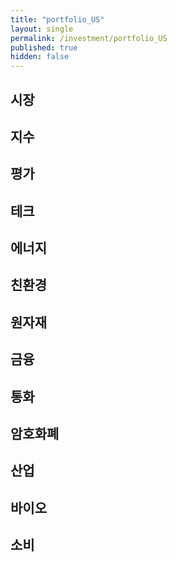 ```yaml
---
title: "portfolio_US"
layout: single
permalink: /investment/portfolio_US
published: true
hidden: false
---
```


<head>
  <base target="_blank">
</head>

## 시장

<script type="text/javascript" src="https://s3.tradingview.com/external-embedding/embed-widget-market-overview.js" async>
{
	"colorTheme"			: "dark",
	"dateRange"				: "1D",
	"showChart"				: true,
	"locale"				: "en",
	"largeChartUrl"			: "",
	"isTransparent"			: true,
	"showSymbolLogo"		: false,
	"showFloatingTooltip"	: false,
	"width"					: "300",
	"height"				: "1050",
	"plotLineColorGrowing"				: "rgba( 0   ,0   ,255 ,1    )",
	"belowLineFillColorGrowing"			: "rgba( 0   ,0   ,255 ,0.25 )",
	"belowLineFillColorGrowingBottom"	: "rgba( 0   ,0   ,255 ,0.1  )",
	"plotLineColorFalling"				: "rgba( 255 ,0   ,0   ,1    )",
	"belowLineFillColorFalling"			: "rgba( 255 ,0   ,0   ,0.25 )",
	"belowLineFillColorFallingBottom"	: "rgba( 255 ,0   ,0   ,0.1  )",
	"gridLineColor"						: "rgba( 255 ,255 ,255 ,0.25 )",
	"scaleFontColor"					: "rgba( 255 ,255 ,255 ,1    )",
	"symbolActiveColor"					: "rgba( 32  ,32  ,32  ,1    )",
	"tabs": [
		{
			"symbols": [
				{	"s": "AMEX:VT"		,"d": "전세계"			},
				{	"s": "AMEX:EDC"		,"d": "신흥   | +3X"	},
				{	"s": "AMEX:EDZ"		,"d": "신흥   | -3X"	},
				{	"s": "AMEX:INDL"	,"d": "인도   | +3X"	},
				{	"s": "AMEX:RUSL"	,"d": "러시아  | +2X"	},
				{	"s": "AMEX:YINN"	,"d": "중국   | +3X"	},
				{	"s": "AMEX:YANG"	,"d": "중국   | -3X"	},
				{	"s": "AMEX:KORU"	,"d": "한국   | +3X"	},
				{	"s": "AMEX:MEXX"	,"d": "멕시코  | +3X"	},
				{	"s": "AMEX:UBR"		,"d": "브라질  | +2X"	},
				{	"s": "AMEX:BZQ"		,"d": "브라질  | -2X"	},
				{	"s": "AMEX:EFO"		,"d": "EAFE  | +2X"		},
				{	"s": "AMEX:EURL"	,"d": "유럽   | +3X"	},
				{	"s": "AMEX:EFU"		,"d": "EAFE  | -2X"		}
			]
		}
	]
}
</script>

<script type="text/javascript" src="https://s3.tradingview.com/external-embedding/embed-widget-market-quotes.js" async>
{
	"width": "600",
	"height": "600",
	"symbolsGroups": [
		{
			"symbols": [
				{"name": "AMEX:VT",   "displayName": "VT   | 전세계"        },
				{"name": "AMEX:EDC",  "displayName": "EDC  | 신흥   | +3X" },
				{"name": "AMEX:EDZ",  "displayName": "EDZ  | 신흥   | -3X" },
				{"name": "AMEX:INDL", "displayName": "INDL | 인도   | +3X" },
				{"name": "AMEX:RUSL", "displayName": "RUSL | 러시아  | +2X" },
				{"name": "AMEX:YINN", "displayName": "YINN | 중국   | +3X" },
				{"name": "AMEX:YANG", "displayName": "YANG | 중국   | -3X" },
				{"name": "AMEX:KORU", "displayName": "KORU | 한국   | +3X" },
				{"name": "AMEX:MEXX", "displayName": "MEXX | 멕시코  | +3X" },
				{"name": "AMEX:UBR",  "displayName": "UBR  | 브라질  | +2X" },
				{"name": "AMEX:BZQ",  "displayName": "BZQ  | 브라질  | -2X" },
				{"name": "AMEX:EURL", "displayName": "EURL | 유럽   | +3X" },
				{"name": "AMEX:EFO",  "displayName": "EFO  | EAFE  | +2X" },
				{"name": "AMEX:EFU",  "displayName": "EFU  | EAFE  | -2X" }
			]
		}
	],
	"showSymbolLogo": false,
	"colorTheme": "dark",
	"isTransparent": true,
	"locale": "en"
}
</script>

## 지수

<script type="text/javascript" src="https://s3.tradingview.com/external-embedding/embed-widget-market-quotes.js" async>
{
	"width": "600",
	"height": "500",
	"symbolsGroups": [
		{
			"symbols": [
				{"name": "AMEX:UDOW",     "displayName": "UDOW | 다우존스  | +3X" },
				{"name": "AMEX:SDOW",     "displayName": "SDOW | 다우존스  | -3X" },
				{"name": "NASDAQ:TQQQ",   "displayName": "TQQQ | 나스닥    | +3X" },
				{"name": "NASDAQ:SQQQ",   "displayName": "SQQQ | 나스닥    | -3X" },
				{"name": "AMEX:UPRO",     "displayName": "UPRO | S&P500  | +3X" },
				{"name": "AMEX:SPXU",     "displayName": "SPXU | S&P500  | -3X" },
				{"name": "AMEX:URTY",     "displayName": "URTY | 러셀2000 | +3X" },
				{"name": "AMEX:SRTY",     "displayName": "SRTY | 러셀2000 | -3X" },
				{"name": "AMEX:TNA",      "displayName": "TNA  | 소형     | +3X" },
				{"name": "AMEX:TZA",      "displayName": "TZA  | 소형     | -3X" },
				{"name": "AMEX:SVXY",     "displayName": "SVXY | VIX     | -X"  },
				{"name": "AMEX:UVXY",     "displayName": "UVXY | VIX     | +X"  }
			]
		}
	],
	"showSymbolLogo": false,
	"colorTheme": "dark",
	"isTransparent": true,
	"locale": "en"
}
</script>

## 평가

<script type="text/javascript" src="https://s3.tradingview.com/external-embedding/embed-widget-market-quotes.js" async>
{
	"width": "600",
	"height": "500",
	"symbolsGroups": [
		{
			"symbols": [
				{"name": "AMEX:HIBL",   "displayName": "HIBL | S&P500 하이 베타 | +3X"         },
				{"name": "AMEX:HIBS",   "displayName": "HIBS | S&P500 하이 베타 | -3X"         },
				{"name": "AMEX:ARKK",   "displayName": "ARKK | 혁신            | +X"          },
				{"name": "NASDAQ:SARK", "displayName": "SARK | 혁신            | -X"          },
				{"name": "AMEX:IWF",    "displayName": "IWF  | 성장            | 대형"         },
				{"name": "AMEX:USMV",   "displayName": "USMV | 성장            | 저변동"        },
				{"name": "AMEX:AVUS",   "displayName": "AVUS | 가치            | 종합"         },
				{"name": "AMEX:VTV",    "displayName": "VTV  | 가치            | 대형"         },
				{"name": "AMEX:SWAN",   "displayName": "SWAN | 방어            | 채권+옵션"     },
				{"name": "AMEX:DMRL",   "displayName": "DMRL | 방어            | 주식+채권+현금" },
				{"name": "AMEX:NTSX",   "displayName": "NTSX | 방어            | 주식+채권"     }
			]
		}
	],
	"showSymbolLogo": false,
	"colorTheme": "dark",
	"isTransparent": true,
	"locale": "en"
}
</script>

## 테크

<script type="text/javascript" src="https://s3.tradingview.com/external-embedding/embed-widget-market-quotes.js" async>
{
	"width": "600",
	"height": "500",
	"symbolsGroups": [
		{
			"symbols": [
				{"name": "AMEX:TECL",     "displayName": "TECL | 테크   | +3X"    },
				{"name": "AMEX:TECS",     "displayName": "TECS | 테크   | -3X"    },
				{"name": "AMEX:FNGU",     "displayName": "FNGU | FANG  | +3X"    },
				{"name": "AMEX:FNGD",     "displayName": "FNGD | FANG  | -3X"    },
				{"name": "AMEX:SOXL",     "displayName": "SOXL | 반도체  | +3X"   },
				{"name": "AMEX:SOXS",     "displayName": "SOXS | 반도체  | -3X"   },
				{"name": "AMEX:UBOT",     "displayName": "UBOT | 로봇/AI"         },
				{"name": "AMEX:XLC",      "displayName": "XLC  | 통신"            },
				{"name": "AMEX:KARS",     "displayName": "KARS | 미래차 | 종합"    },
				{"name": "NASDAQ:DRIV",   "displayName": "DRIV | 미래차 | 자율주행" },
				{"name": "AMEX:METV",     "displayName": "METV | 메타버스"         }
			]
		}
	],
	"showSymbolLogo": false,
	"colorTheme": "dark",
	"isTransparent": true,
	"locale": "en"
}
</script>

## 에너지

<script type="text/javascript" src="https://s3.tradingview.com/external-embedding/embed-widget-market-quotes.js" async>
{
	"width": "600",
	"height": "550",
	"symbolsGroups": [
		{
			"symbols": [
				{"name": "AMEX:GUSH",   "displayName": "GUSH | 석유/가스 | +2X" },
				{"name": "AMEX:DRIP",   "displayName": "DRIP | 석유/가스 | -2X" },
				{"name": "AMEX:UCO",    "displayName": "UCO  | 석유     | +2X" },
				{"name": "AMEX:SCO",    "displayName": "SCO  | 석유     | -2X" },
				{"name": "AMEX:NRGU",   "displayName": "NRGU | 석유 업체 | +3X" },
				{"name": "AMEX:NRGD",   "displayName": "NRGD | 석유 업체 | -3X" },
				{"name": "AMEX:BOIL",   "displayName": "BOIL | 가스     | +2X" },
				{"name": "AMEX:KOLD",   "displayName": "KOLD | 가스     | -2X" },
				{"name": "AMEX:ERX",    "displayName": "ERX  | 에너지    | +2X" },
				{"name": "AMEX:ERY",    "displayName": "ERY  | 에너지    | -2X" },
				{"name": "AMEX:PXE",    "displayName": "PXE  | 에너지 생산"      },
				{"name": "AMEX:UPW",    "displayName": "UPW  | 유틸리티  | +2X" },
				{"name": "AMEX:SDP",    "displayName": "SDP  | 유틸리티  | -2X" }
			]
		}
	],
	"showSymbolLogo": false,
	"colorTheme": "dark",
	"isTransparent": true,
	"locale": "en"
}
</script>

## 친환경

<script type="text/javascript" src="https://s3.tradingview.com/external-embedding/embed-widget-market-quotes.js" async>
{
	"width": "600",
	"height": "450",
	"symbolsGroups": [
		{
			"symbols": [
				{"name": "NASDAQ:ICLN",     "displayName": "ICLN | 종합   | 세계"   },
				{"name": "NASDAQ:QCLN",     "displayName": "QCLN | 종합   | 미국"   },
				{"name": "AMEX:TAN",        "displayName": "TAN  | 에너지 | 태양"   },
				{"name": "AMEX:FAN",        "displayName": "FAN  | 에너지 | 풍력"   },
				{"name": "NASDAQ:PHO",      "displayName": "PHO  | 에너지 | 수자원" },
				{"name": "NASDAQ:HYDR",     "displayName": "HYDR | 에너지 | 수소"   },
				{"name": "AMEX:CRBN",       "displayName": "CRBN | 탄소   | 저탄소" },
				{"name": "AMEX:KRBN",       "displayName": "KRBN | 탄소   | 배출권" },
				{"name": "AMEX:LIT",        "displayName": "LIT  | 배터리 | 리튬"   },
				{"name": "NASDAQ:GRID",     "displayName": "GRID | 배터리 | 그리드" }
			]
		}
	],
	"showSymbolLogo": false,
	"colorTheme": "dark",
	"isTransparent": true,
	"locale": "en"
}
</script>

## 원자재

<script type="text/javascript" src="https://s3.tradingview.com/external-embedding/embed-widget-market-quotes.js" async>
{
	"width": "600",
	"height": "500",
	"symbolsGroups": [
		{
			"symbols": [
				{"name": "AMEX:UGL",     "displayName": "UGL  | 금   | +2X" },
				{"name": "AMEX:GLL",     "displayName": "GLL  | 금   | -2X" },
				{"name": "AMEX:NUGT",    "displayName": "NUGT | 금광 | +2X" },
				{"name": "AMEX:DUST",    "displayName": "DUST | 금광 | -2X" },
				{"name": "AMEX:AGQ",     "displayName": "AGQ  | 은   | +2X" },
				{"name": "AMEX:ZSL",     "displayName": "ZSL  | 은   | -2X" },
				{"name": "AMEX:JJT",     "displayName": "JJT  | 주석"       },
				{"name": "AMEX:LD",      "displayName": "LD   | 납"         },
				{"name": "AMEX:URNM",    "displayName": "URNM | 우라늄"      },
				{"name": "AMEX:REMX",    "displayName": "REMX | 희토류"      },
				{"name": "AMEX:JO",      "displayName": "JO   | 커피"       }
			]
		}
	],
	"showSymbolLogo": false,
	"colorTheme": "dark",
	"isTransparent": true,
	"locale": "en"
}
</script>

## 금융

<script type="text/javascript" src="https://s3.tradingview.com/external-embedding/embed-widget-market-quotes.js" async>
{
	"width": "600",
	"height": "350",
	"symbolsGroups": [
		{
			"symbols": [
				{"name": "AMEX:FAS",        "displayName": "FAS  | 금융    | +3X" },
				{"name": "AMEX:FAX",        "displayName": "FAX  | 금융    | -3X" },
				{"name": "AMEX:BNKU",       "displayName": "BNKU | 대형은행 | +3X" },
				{"name": "AMEX:BNKD",       "displayName": "BNKD | 대형은행 | -3X" },
				{"name": "AMEX:DPST",       "displayName": "DPST | 지역은행 | +3X" },
				{"name": "AMEX:IPO",        "displayName": "IPO  | IPO"          },
				{"name": "NASDAQ:FINX",     "displayName": "FINX | 핀테크"         },
				{"name": "AMEX:ARKF",       "displayName": "ARKF | 핀테크"         }
			]
		}
	],
	"showSymbolLogo": false,
	"colorTheme": "dark",
	"isTransparent": true,
	"locale": "en"
}
</script>

## 통화

<script type="text/javascript" src="https://s3.tradingview.com/external-embedding/embed-widget-market-quotes.js" async>
{
	"width": "600",
	"height": "500",
	"symbolsGroups": [
		{
			"symbols": [
				{"name": "AMEX:TMF",     "displayName": "TMF | 채권(20y) | +3X"   },
				{"name": "AMEX:TMV",     "displayName": "TMV | 채권(20y) | -3X"   },
				{"name": "AMEX:TYD",     "displayName": "TYD | 채권(10y) | +3X"   },
				{"name": "AMEX:TYO",     "displayName": "TYO | 채권(10y) | -3X"   },
				{"name": "AMEX:DBV",     "displayName": "DBV | 외환      | G10"   },
				{"name": "AMEX:FXE",     "displayName": "FXE | 외환      | 유로"   },
				{"name": "AMEX:FXC",     "displayName": "FXC | 외환      | 캐나다" },
				{"name": "AMEX:FXB",     "displayName": "FXB | 외환      | 영국"   },
				{"name": "AMEX:FXF",     "displayName": "FXF | 외환      | 스위스" },
				{"name": "AMEX:FXA",     "displayName": "FXA | 외환      | 호주"   },
				{"name": "AMEX:FXY",     "displayName": "FXY | 외환      | 일본"   }
			]
		}
	],
	"showSymbolLogo": false,
	"colorTheme": "dark",
	"isTransparent": true,
	"locale": "en"
}
</script>

## 암호화폐

<script type="text/javascript" src="https://s3.tradingview.com/external-embedding/embed-widget-market-quotes.js" async>
{
	"width": "600",
	"height": "300",
	"symbolsGroups": [
		{
			"symbols": [
				{"name": "AMEX:BITO",     "displayName": "BITO | 비트코인"     },
				{"name": "AMEX:BITQ",     "displayName": "BITQ | 암호화폐 기업" },
				{"name": "AMEX:BLOK",     "displayName": "BLOK | 블록체인 기업" },
				{"name": "NASDAQ:BLCN",   "displayName": "BLCN | 블록체인 기업" },
				{"name": "NASDAQ:LEGR",   "displayName": "LEGR | 블록체인 기업" },
				{"name": "NASDAQ:BKCH",   "displayName": "BKCH | 블록체인 기업" }
			]
		}
	],
	"showSymbolLogo": false,
	"colorTheme": "dark",
	"isTransparent": true,
	"locale": "en"
}
</script>

## 산업

<script type="text/javascript" src="https://s3.tradingview.com/external-embedding/embed-widget-market-quotes.js" async>
{
	"width": "600",
	"height": "450",
	"symbolsGroups": [
		{
			"symbols": [
				{"name": "AMEX:ARKX",     "displayName": "ARKX | 항공/우주"       },
				{"name": "AMEX:JETS",     "displayName": "JETS | 항공/세계"       },
				{"name": "AMEX:DFEN",     "displayName": "DFEN | 항공/국방 | +3X" },
				{"name": "AMEX:DUSL",     "displayName": "DUSL | 산업     | +3X" },
				{"name": "AMEX:PAVE",     "displayName": "PAVE | 인프라"          },
				{"name": "AMEX:NAIL",     "displayName": "NAIL | 건축     | +3X" },
				{"name": "AMEX:DRN",      "displayName": "DRN  | 부동산    | +3X" },
				{"name": "AMEX:DRV",      "displayName": "DRV  | 부동산    | -3X" },
				{"name": "AMEX:TPOR",     "displayName": "TPOR | 운송     | +3X" },
				{"name": "AMEX:BDRY",     "displayName": "BDRY | 벌크 화물"       }
			]
		}
	],
	"showSymbolLogo": false,
	"colorTheme": "dark",
	"isTransparent": true,
	"locale": "en"
}
</script>

## 바이오

<script type="text/javascript" src="https://s3.tradingview.com/external-embedding/embed-widget-market-quotes.js" async>
{
	"width": "600",
	"height": "250",
	"symbolsGroups": [
		{
			"symbols": [
				{"name": "AMEX:LABU",     "displayName": "LABU | 바이오   | +3X" },
				{"name": "AMEX:LABD",     "displayName": "LABD | 바이오   | -3X" },
				{"name": "AMEX:PILL",     "displayName": "PILL | 제약    | +3X" },
				{"name": "AMEX:CURE",     "displayName": "CURE | 헬스케어 | +3X" },
				{"name": "AMEX:ARKG",     "displayName": "ARKG | 유전공학"       }
			]
		}
	],
	"showSymbolLogo": false,
	"colorTheme": "dark",
	"isTransparent": true,
	"locale": "en"
}
</script>


## 소비

<script type="text/javascript" src="https://s3.tradingview.com/external-embedding/embed-widget-market-quotes.js" async>
{
	"width": "600",
	"height": "350",
	"symbolsGroups": [
		{
			"symbols": [
				{"name": "AMEX:RETL",     "displayName": "RETL | 생필품    | +3X" },
				{"name": "AMEX:XLP",      "displayName": "XLP  | 필수소비재"       },
				{"name": "AMEX:WANT",     "displayName": "WANT | 자유소비재 | +3X" },
				{"name": "AMEX:LUXE",     "displayName": "LUXE | 명품"            },
				{"name": "AMEX:IYC",      "displayName": "IYC  | 소비자 서비스"     },
				{"name": "AMEX:UGE",      "displayName": "UGE  | 소비재 | +2X"    },
				{"name": "AMEX:SZK",      "displayName": "SZK  | 소비재 | -2X"    },
				{"name": "NASDAQ:ESPO",   "displayName": "ESPO | 게임"            }
			]
		}
	],
	"showSymbolLogo": false,
	"colorTheme": "dark",
	"isTransparent": true,
	"locale": "en"
}
</script>
